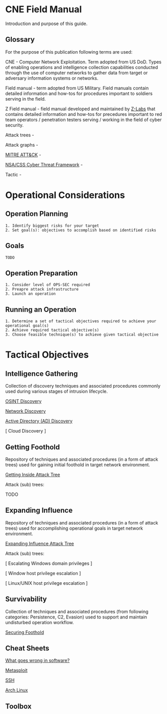 
# CNE Field Manual

Introduction and purpose of this guide.

## Glossary

For the purpose of this publication following terms are used:

CNE - Computer Network Exploitation. Term adopted from US DoD. Types of enabling operations and intelligence collection capabilities conducted through the use of computer networks to gather data from target or adversary information systems or networks.

Field manual - term adopted from US Military. Field manuals contain detailed information and how-tos for procedures important to soldiers serving in the field.

Z Field manual - field manual developed and maintained by [Z-Labs](https://z-labs.eu) that contains detailed information and how-tos for precedures important to red team operators / penetration testers serving / working in the field of cyber security.

Attack trees -

Attack graphs -

[MITRE ATT&CK](https://attack.mitre.org/) -

[NSA/CSS Cyber Threat Framework](https://www.dni.gov/index.php/cyber-threat-framework) -

Tactic - 

# Operational Considerations

## Operation Planning

```
1. Identify biggest risks for your target
2. Set goal(s): objectives to accomplish based on identified risks
```

## Goals

```
TODO
```

## Operation Preparation

```
1. Consider level of OPS-SEC required
2. Preapre attack infrastructure
3. Launch an operation
```

## Running an Operation

```
1. Determine a set of tactical objectives required to achieve your operational goal(s)
2. Achieve required tactical objective(s)
3. Choose feasible technique(s) to achieve given tactical objective
```

# Tactical Objectives

## Intelligence Gathering

Collection of discovery techniques and associated procedures commonly used during various stages of intrusion lifecycle.

[OSINT Discovery](Intelligence%20Gathering/README.md)

[Network Discovery](Discovery/README.md)

[Active Directory (AD) Discovery](Discovery/discovery-ad.md)

[ Cloud Discovery ]

## Getting Foothold

Repository of techniques and associated procedures (in a form of attack trees) used for gaining initial foothold in target network environment.

[Getting Inside Attack Tree](Getting%20Inside/README.md)

Attack (sub) trees:

TODO

## Expanding Influence

Repository of techniques and associated procedures (in a form of attack trees) used for accomplishing operational goals in target network environment.

[Expanding Influence Attack Tree](Expand%20Influence/README.md)

Attack (sub) trees:

[ Escalating Windows domain privileges ]

[ Window host privilege escalation ]

[ Linux/UNIX host privilege escalation ]

## Survivability

Collection of techniques and associated procedures (from following categories: Persistence, C2, Evasion) used to support and maintain undisturbed operation workflow.

[Securing Foothold](Securing%20Foothold/README.md)

## Cheat Sheets

[What goes wrong in software?](cheat-sheets/vulns.md)

[Metasploit](cheat-sheets/metasploit.md)

[SSH](cheat-sheets/ssh.md)

[Arch Linux](cheat-sheets/arch.md)

## Toolbox
